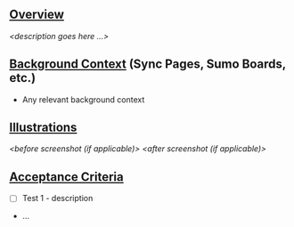 ## [Overview](#overview)
_<description goes here ...>_

## [Background Context](#background) (Sync Pages, Sumo Boards, etc.)
* Any relevant background context

## [Illustrations](#illustrations)
_<before screenshot (if applicable)>_
_<after screenshot (if applicable)>_

## [Acceptance Criteria](#acceptance-criteria)
 - [ ] Test 1 - description
 - …